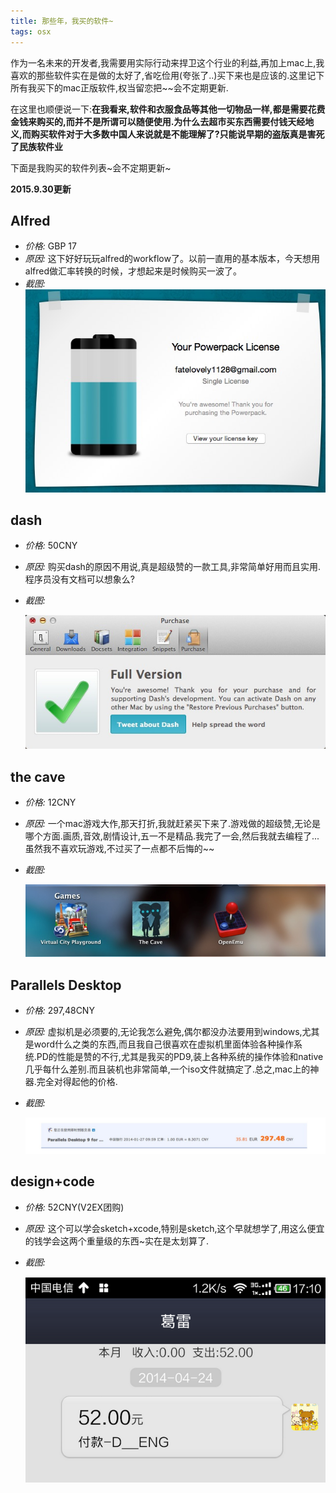 ```yaml
---
title: 那些年，我买的软件~
tags: osx 
---
```


作为一名未来的开发者,我需要用实际行动来捍卫这个行业的利益,再加上mac上,我喜欢的那些软件实在是做的太好了,省吃俭用(夸张了..)买下来也是应该的.这里记下所有我买下的mac正版软件,权当留恋把~~会不定期更新.

在这里也顺便说一下:**在我看来,软件和衣服食品等其他一切物品一样,都是需要花费金钱来购买的,而并不是所谓可以随便使用.为什么去超市买东西需要付钱天经地义,而购买软件对于大多数中国人来说就是不能理解了?只能说早期的盗版真是害死了民族软件业**



下面是我购买的软件列表~会不定期更新~



**2015.9.30更新**

## Alfred

- *价格:*  GBP 17
- *原因:* 这下好好玩玩alfred的workflow了。以前一直用的基本版本，今天想用alfred做汇率转换的时候，才想起来是时候购买一波了。
- *截图:* ![](/assets/post_image/2014-1-29/alfred.png)



## dash

- *价格:* 50CNY
  
- *原因:* 购买dash的原因不用说,真是超级赞的一款工具,非常简单好用而且实用.程序员没有文档可以想象么?
  
- *截图:*
  
    ![](/assets/post_image/2014-1-29/dash.jpg)



## the cave

- *价格:* 12CNY
  
- *原因:* 一个mac游戏大作,那天打折,我就赶紧买下来了.游戏做的超级赞,无论是哪个方面.画质,音效,剧情设计,五一不是精品.我完了一会,然后我就去编程了...虽然我不喜欢玩游戏,不过买了一点都不后悔的~~
  
- *截图:* 
  
    ![](/assets/post_image/2014-1-29/cave.jpg)



## Parallels Desktop

- *价格:* 297,48CNY
  
- *原因:* 虚拟机是必须要的,无论我怎么避免,偶尔都没办法要用到windows,尤其是word什么之类的东西,而且我自己很喜欢在虚拟机里面体验各种操作系统.PD的性能是赞的不行,尤其是我买的PD9,装上各种系统的操作体验和native几乎每什么差别.而且装机也非常简单,一个iso文件就搞定了.总之,mac上的神器.完全对得起他的价格.
  
- *截图:*
  
    ![](/assets/post_image/2014-1-29/pd.jpg)

## design+code

- *价格:* 52CNY(V2EX团购)
  
- *原因:* 这个可以学会sketch+xcode,特别是sketch,这个早就想学了,用这么便宜的钱学会这两个重量级的东西~实在是太划算了.
  
- *截图:*
  
    ![](/assets/post_image/2014-1-29/design+code.png)





